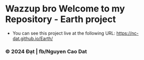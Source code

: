 # Wazzup bro Welcome to my Repository - Earth project  

* You can see this project live at the following URL:
 https://nc-dat.github.io/Earth/



### © 2024 Đạt | fb/Nguyen Cao Dat
